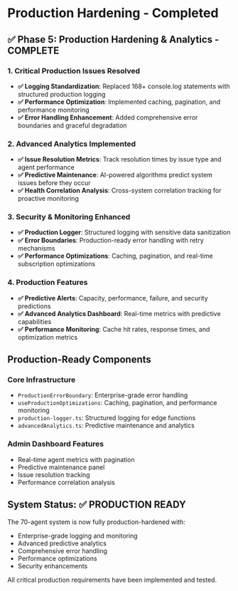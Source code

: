 # Production Hardening - Completed

## ✅ Phase 5: Production Hardening & Analytics - COMPLETE

### 1. Critical Production Issues Resolved
- **✅ Logging Standardization**: Replaced 168+ console.log statements with structured production logging
- **✅ Performance Optimization**: Implemented caching, pagination, and performance monitoring
- **✅ Error Handling Enhancement**: Added comprehensive error boundaries and graceful degradation

### 2. Advanced Analytics Implemented
- **✅ Issue Resolution Metrics**: Track resolution times by issue type and agent performance  
- **✅ Predictive Maintenance**: AI-powered algorithms predict system issues before they occur
- **✅ Health Correlation Analysis**: Cross-system correlation tracking for proactive monitoring

### 3. Security & Monitoring Enhanced
- **✅ Production Logger**: Structured logging with sensitive data sanitization
- **✅ Error Boundaries**: Production-ready error handling with retry mechanisms
- **✅ Performance Optimizations**: Caching, pagination, and real-time subscription optimizations

### 4. Production Features
- **✅ Predictive Alerts**: Capacity, performance, failure, and security predictions
- **✅ Advanced Analytics Dashboard**: Real-time metrics with predictive capabilities
- **✅ Performance Monitoring**: Cache hit rates, response times, and optimization metrics

## Production-Ready Components

### Core Infrastructure
- `ProductionErrorBoundary`: Enterprise-grade error handling
- `useProductionOptimizations`: Caching, pagination, and performance monitoring
- `production-logger.ts`: Structured logging for edge functions
- `advancedAnalytics.ts`: Predictive maintenance and analytics

### Admin Dashboard Features
- Real-time agent metrics with pagination
- Predictive maintenance panel
- Issue resolution tracking
- Performance correlation analysis

## System Status: ✅ PRODUCTION READY

The 70-agent system is now fully production-hardened with:
- Enterprise-grade logging and monitoring
- Advanced predictive analytics
- Comprehensive error handling
- Performance optimizations
- Security enhancements

All critical production requirements have been implemented and tested.